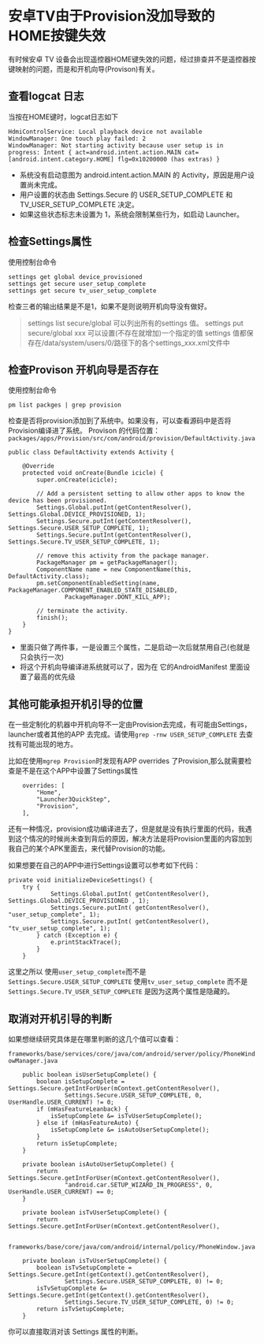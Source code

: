 # 安卓TV由于Provision没加导致的HOME按键失效

有时候安卓 TV 设备会出现遥控器HOME键失效的问题，经过排查并不是遥控器按键映射的问题，而是和开机向导(Provison)有关。

## 查看logcat 日志
当按在HOME键时，logcat日志如下
~~~
HdmiControlService: Local playback device not available
WindowManager: One touch play failed: 2
WindowManager: Not starting activity because user setup is in progress: Intent { act=android.intent.action.MAIN cat=[android.intent.category.HOME] flg=0x10200000 (has extras) }
~~~
* 系统没有启动意图为 android.intent.action.MAIN 的 Activity，原因是用户设置尚未完成。
* 用户设置的状态由 Settings.Secure 的 USER_SETUP_COMPLETE 和 TV_USER_SETUP_COMPLETE 决定。
* 如果这些状态标志未设置为 1，系统会限制某些行为，如启动 Launcher。

## 检查Settings属性

使用控制台命令
~~~
settings get global device_provisioned 
settings get secure user_setup_complete 
settings get secure tv_user_setup_complete 
~~~
检查三者的输出结果是不是1，如果不是则说明开机向导没有做好。

> settings list secure/global 可以列出所有的settings 值。
> settings put secure/global xxx 可以设置(不存在就增加)一个指定的值
> settings 值都保存在/data/system/users/0/路径下的各个settings_xxx.xml文件中

## 检查Provison 开机向导是否存在

使用控制台命令
~~~
pm list packges | grep provision
~~~

检查是否将provision添加到了系统中。如果没有，可以查看源码中是否将Provision编译进了系统。
Provison 的代码位置：
`packages/apps/Provision/src/com/android/provision/DefaultActivity.java`
~~~
public class DefaultActivity extends Activity {

    @Override
    protected void onCreate(Bundle icicle) {
        super.onCreate(icicle);

        // Add a persistent setting to allow other apps to know the device has been provisioned.
        Settings.Global.putInt(getContentResolver(), Settings.Global.DEVICE_PROVISIONED, 1);
        Settings.Secure.putInt(getContentResolver(), Settings.Secure.USER_SETUP_COMPLETE, 1);
        Settings.Secure.putInt(getContentResolver(), Settings.Secure.TV_USER_SETUP_COMPLETE, 1);

        // remove this activity from the package manager.
        PackageManager pm = getPackageManager();
        ComponentName name = new ComponentName(this, DefaultActivity.class);
        pm.setComponentEnabledSetting(name, PackageManager.COMPONENT_ENABLED_STATE_DISABLED,
                PackageManager.DONT_KILL_APP);

        // terminate the activity.
        finish();
    }
}
~~~
* 里面只做了两件事，一是设置三个属性，二是启动一次后就禁用自己(也就是只会执行一次)
* 将这个开机向导编译进系统就可以了，因为在 它的AndroidManifest 里面设置了最高的优先级

## 其他可能承担开机引导的位置

在一些定制化的机器中开机向导不一定由Provision去完成，有可能由Settings，launcher或者其他的APP 去完成。请使用`grep -rnw USER_SETUP_COMPLETE` 去查找有可能出现的地方。

比如在使用`mgrep Provision`时发现有APP overrides 了Provision,那么就需要检查是不是在这个APP中设置了Settings属性
~~~
    overrides: [
        "Home",
        "Launcher3QuickStep",
        "Provision",
    ],

~~~

还有一种情况，provision成功编译进去了，但是就是没有执行里面的代码，我遇到这个情况的时候尚未查到背后的原因，解决方法是将Provision里面的内容加到我自己的某个APK里面去，来代替Provision的功能。

如果想要在自己的APP中进行Settings设置可以参考如下代码：
~~~
private void initializeDeviceSettings() {
    try {
            Settings.Global.putInt( getContentResolver(), Settings.Global.DEVICE_PROVISIONED , 1);
            Settings.Secure.putInt( getContentResolver(), "user_setup_complete", 1);
            Settings.Secure.putInt( getContentResolver(), "tv_user_setup_complete", 1);
        } catch (Exception e) {
            e.printStackTrace();
        }
    }
~~~
这里之所以
使用`user_setup_complete`而不是`Settings.Secure.USER_SETUP_COMPLETE`
使用`tv_user_setup_complete` 而不是`Settings.Secure.TV_USER_SETUP_COMPLETE`
是因为这两个属性是隐藏的。

## 取消对开机引导的判断

如果想继续研究具体是在哪里判断的这几个值可以查看：

`frameworks/base/services/core/java/com/android/server/policy/PhoneWindowManager.java`
~~~
    public boolean isUserSetupComplete() {
        boolean isSetupComplete = Settings.Secure.getIntForUser(mContext.getContentResolver(),
                Settings.Secure.USER_SETUP_COMPLETE, 0, UserHandle.USER_CURRENT) != 0;
        if (mHasFeatureLeanback) {
            isSetupComplete &= isTvUserSetupComplete();
        } else if (mHasFeatureAuto) {
            isSetupComplete &= isAutoUserSetupComplete();
        }
        return isSetupComplete;
    }

    private boolean isAutoUserSetupComplete() {
        return Settings.Secure.getIntForUser(mContext.getContentResolver(),
                "android.car.SETUP_WIZARD_IN_PROGRESS", 0, UserHandle.USER_CURRENT) == 0;
    }

    private boolean isTvUserSetupComplete() {
        return Settings.Secure.getIntForUser(mContext.getContentResolver(),
       
~~~

`frameworks/base/core/java/com/android/internal/policy/PhoneWindow.java`

~~~
    private boolean isTvUserSetupComplete() {
        boolean isTvSetupComplete = Settings.Secure.getInt(getContext().getContentResolver(),
                Settings.Secure.USER_SETUP_COMPLETE, 0) != 0;
        isTvSetupComplete &= Settings.Secure.getInt(getContext().getContentResolver(),
                Settings.Secure.TV_USER_SETUP_COMPLETE, 0) != 0;
        return isTvSetupComplete;
    }

~~~
你可以直接取消对该 Settings 属性的判断。